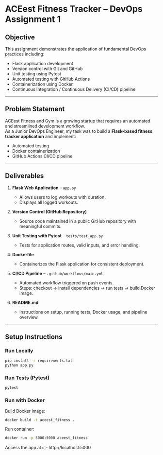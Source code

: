 # ACEest Fitness Tracker – DevOps Assignment 1

## Objective
This assignment demonstrates the application of fundamental DevOps practices including:
- Flask application development
- Version control with Git and GitHub
- Unit testing using Pytest
- Automated testing with GitHub Actions
- Containerization using Docker
- Continuous Integration / Continuous Delivery (CI/CD) pipeline

---

## Problem Statement
ACEest Fitness and Gym is a growing startup that requires an automated and streamlined development workflow.  
As a Junior DevOps Engineer, my task was to build a **Flask-based fitness tracker application** and implement:
- Automated testing
- Docker containerization
- GitHub Actions CI/CD pipeline

---

## Deliverables
1. **Flask Web Application** – `app.py`  
   - Allows users to log workouts with duration.  
   - Displays all logged workouts.

2. **Version Control (GitHub Repository)**  
   - Source code maintained in a public GitHub repository with meaningful commits.  

3. **Unit Testing with Pytest** – `tests/test_app.py`  
   - Tests for application routes, valid inputs, and error handling.  

4. **Dockerfile**  
   - Containerizes the Flask application for consistent deployment.  

5. **CI/CD Pipeline** – `.github/workflows/main.yml`  
   - Automated workflow triggered on push events.  
   - Steps: checkout → install dependencies → run tests → build Docker image.  

6. **README.md**  
   - Instructions on setup, running tests, Docker usage, and pipeline overview.  

---

## Setup Instructions

### Run Locally
```bash
pip install -r requirements.txt
python app.py
```

### Run Tests (Pytest)
```bash
pytest
```

### Run with Docker

Build Docker image:
```bash
docker build -t aceest_fitness .
```

Run container:
```bash
docker run -p 5000:5000 aceest_fitness
```

Access the app at 👉 http://localhost:5000